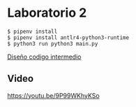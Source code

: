 # Laboratorio 2

```console
$ pipenv install
$ pipenv install antlr4-python3-runtime
$ python3 run python3 main.py
```

[Diseño codigo intermedio](CodigoIntermedio.md)

## Video
https://youtu.be/9P99WKhyKSo